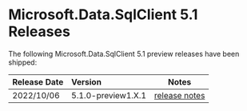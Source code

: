 # Microsoft.Data.SqlClient 5.1 Releases

The following Microsoft.Data.SqlClient 5.1 preview releases have been shipped:

| Release Date | Version | Notes |
| :-- | :-- | :--: |
| 2022/10/06 | 5.1.0-preview1.X.1 | [release notes](5.1.0-preview1.md) |

